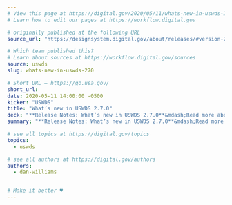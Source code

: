 ```yaml
---
# View this page at https://digital.gov/2020/05/11/whats-new-in-uswds-270
# Learn how to edit our pages at https://workflow.digital.gov

# originally published at the following URL
source_url: "https://designsystem.digital.gov/about/releases/#version-270"

# Which team published this?
# Learn about sources at https://workflow.digital.gov/sources
source: uswds
slug: whats-new-in-uswds-270

# Short URL — https://go.usa.gov/
short_url: 
date: 2020-05-11 14:00:00 -0500
kicker: "USWDS"
title: "What’s new in USWDS 2.7.0"
deck: "**Release Notes: What’s new in USWDS 2.7.0**&mdash;Read more about these components on our website, but we’re excited to start releasing the first of a number of new design system components planned for 2020!"
summary: "**Release Notes: What’s new in USWDS 2.7.0**&mdash;Read more about these components on our website, but we’re excited to start releasing the first of a number of new design system components planned for 2020!"

# see all topics at https://digital.gov/topics
topics: 
  - uswds

# see all authors at https://digital.gov/authors
authors: 
  - dan-williams


# Make it better ♥
---
```

